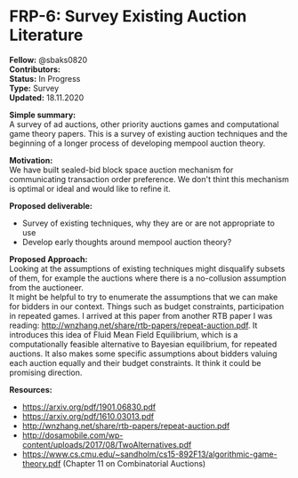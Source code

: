 # FRP-6: Survey Existing Auction Literature

**Fellow:** @sbaks0820
</br> **Contributors:** 
</br> **Status:** In Progress
</br> **Type:** Survey
</br> **Updated:** 18.11.2020

**Simple summary:** 
</br> A survey of ad auctions, other priority auctions games and computational game theory papers.
This is a survey of existing auction techniques and the beginning of a longer process of developing mempool auction theory.

**Motivation:**
</br> We have built sealed-bid block space auction mechanism for communicating transaction order preference. 
We don't thint this mechanism is optimal or ideal and would like to refine it.

**Proposed deliverable:**
</br> 
* Survey of existing techniques, why they are or are not appropriate to use
* Develop early thoughts around mempool auction theory?

**Proposed Approach:**
</br> Looking at the assumptions of existing techniques might disqualify subsets of them, for example the auctions where there is a no-collusion assumption from the auctioneer.
</br> It might be helpful to try to enumerate the assumptions that we can make for bidders in our context. 
Things such as budget constraints, participation in repeated games. I arrived at this paper from another RTB paper I was reading: http://wnzhang.net/share/rtb-papers/repeat-auction.pdf. 
It introduces this idea of Fluid Mean Field Equilibrium, which is a computationally feasible alternative to Bayesian equilibrium, for repeated auctions. 
It also makes some specific assumptions about bidders valuing each auction equally and their budget constraints. It think it could be promising direction.

**Resources:**
* https://arxiv.org/pdf/1901.06830.pdf
* https://arxiv.org/pdf/1610.03013.pdf
* http://wnzhang.net/share/rtb-papers/repeat-auction.pdf
* http://dosamobile.com/wp-content/uploads/2017/08/TwoAlternatives.pdf
* https://www.cs.cmu.edu/~sandholm/cs15-892F13/algorithmic-game-theory.pdf (Chapter 11 on Combinatorial Auctions)
